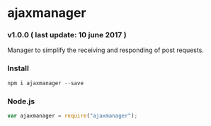 # ajaxmanager
### v1.0.0 ( last update: 10 june 2017 )

Manager to simplify the receiving and responding of post requests.

### Install
```javascript
npm i ajaxmanager --save
```

### Node.js
```javascript
var ajaxmanager = require("ajaxmanager");
```